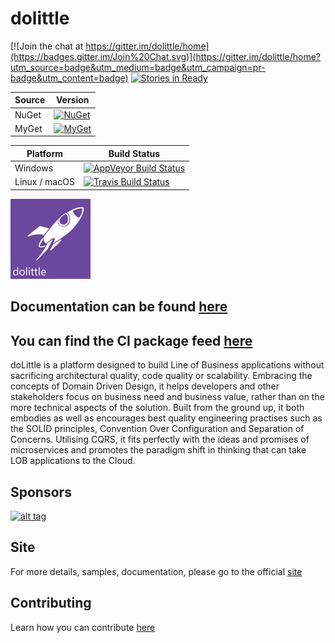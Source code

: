 # dolittle

[![Join the chat at https://gitter.im/dolittle/home](https://badges.gitter.im/Join%20Chat.svg)](https://gitter.im/dolittle/home?utm_source=badge&utm_medium=badge&utm_campaign=pr-badge&utm_content=badge)
[![Stories in Ready](https://badge.waffle.io/dolittle/home.png?label=ready&title=Ready)](http://waffle.io/dolittle/home)

| Source | Version |
| ------ | ------- |
| NuGet | [![NuGet](https://img.shields.io/nuget/v/dolittle.svg)](https://www.nuget.org/packages?q=dolittle) |
| MyGet | [![MyGet](https://img.shields.io/myget/dolittle/vpre/dolittle.svg)](https://www.myget.org/gallery/dolittle)

| Platform | Build Status |
| -------- | ------ |
| Windows | [![AppVeyor Build Status](https://ci.appveyor.com/api/projects/status/umi5t4qs6stw9uud?svg=true)](https://ci.appveyor.com/project/Dolittle/core) |
| Linux / macOS | [![Travis Build Status](https://travis-ci.org/dolittle/DotNET.Core.svg?branch=master)](https://travis-ci.org/dolittle/DotNET.Core) |


![dolittle Logo](Media/Logo/logo_128x128.png)

## Documentation can be found [here](http://www.dolittle.io)

## You can find the CI package feed [here](https://www.myget.org/gallery/dolittle)


doLittle is a platform designed to build Line of Business applications without sacrificing architectural quality, code quality or scalability. Embracing the concepts of Domain Driven Design, it helps developers and other stakeholders focus on business need and business value, rather than on the more technical aspects of the solution. Built from the ground up, it both embodies as well as encourages best quality engineering practises such as the SOLID principles, Convention Over Configuration and Separation of Concerns. Utilising CQRS, it fits perfectly with the ideas and promises of microservices and promotes the paradigm shift in thinking that can take LOB applications to the Cloud.

## Sponsors

[![alt tag](https://raw.github.com/dolittle/Bifrost-Site/master/Sponsors/NDepend.png)](http://www.ndepend.com)

## Site

For more details, samples, documentation, please go to the official [site](http://www.dolittle.io/)

## Contributing

Learn how you can contribute [here](https://docs.dolittle.io/Articles/contributing.html)
